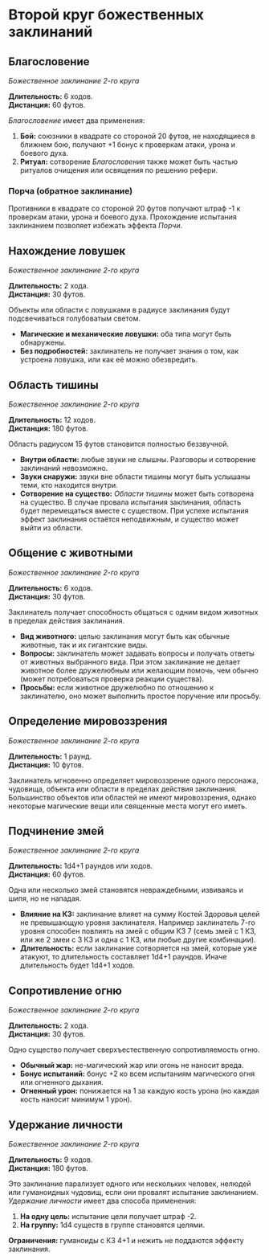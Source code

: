 # Второй круг божественных заклинаний

## Благословение

_Божественное заклинание 2-го круга_

**Длительность:** 6 ходов.  
**Дистанция:** 60 футов.

_Благословение_ имеет два применения:

1. **Бой:** союзники в квадрате со стороной 20 футов, не находящиеся в ближнем бою, получают +1 бонус к проверкам атаки, урона и боевого духа.
2. **Ритуал:** сотворение _Благословения_ также может быть частью ритуалов очищения или освящения по решению рефери.

### Порча (обратное заклинание)

Противники в квадрате со стороной 20 футов получают штраф -1 к проверкам атаки, урона и боевого духа. Прохождение испытания заклинанием позволяет избежать эффекта _Порчи_.

## Нахождение ловушек

_Божественное заклинание 2-го круга_

**Длительность:** 2 хода.  
**Дистанция:** 30 футов.

Объекты или области с ловушками в радиусе заклинания будут подсвечиваться голубоватым светом.

-   **Магические и механические ловушки:** оба типа могут быть обнаружены.
-   **Без подробностей:** заклинатель не получает знания о том, как устроена ловушка, или как её можно обезвредить.

## Область тишины

_Божественное заклинание 2-го круга_

**Длительность:** 12 ходов.  
**Дистанция:** 180 футов.

Область радиусом 15 футов становится полностью беззвучной.

-   **Внутри области:** любые звуки не слышны. Разговоры и сотворение заклинаний невозможно.
-   **Звуки снаружи:** звуки вне области тишины могут быть услышаны теми, кто находится внутри.
-   **Сотворение на существо:** _Области тишины_ может быть сотворена на существо. В случае провала испытания заклинания, область будет перемещаться вместе с существом. При успехе испытания эффект заклинания остаётся неподвижным, и существо может выйти из области.

## Общение с животными

_Божественное заклинание 2-го круга_

**Длительность:** 6 ходов.  
**Дистанция:** 30 футов.

Заклинатель получает способность общаться с одним видом животных в пределах действия заклинания.

-   **Вид животного:** целью заклинания могут быть как обычные животные, так и их гигантские виды.
-   **Вопросы:** заклинатель может задавать вопросы и получать ответы от животных выбранного вида. При этом заклинание не делает животное более дружелюбным или желающим помочь, чем обычно (может потребоваться проверка реакции существа).
-   **Просьбы:** если животное дружелюбно по отношению к заклинателю, оно может выполнить простое поручение или просьбу.

## Определение мировоззрения

_Божественное заклинание 2-го круга_

**Длительность:** 1 раунд.  
**Дистанция:** 10 футов.

Заклинатель мгновенно определяет мировоззрение одного персонажа, чудовища, объекта или области в пределах действия заклинания. Большинство объектов или областей не имеют мировоззрения, однако некоторые магические вещи или священные места могут его иметь.

## Подчинение змей

_Божественное заклинание 2-го круга_

**Длительность:** 1d4+1 раундов или ходов.  
**Дистанция:** 60 футов.

Одна или несколько змей становятся невраждебными, извиваясь и шипя, но не нападая.

-   **Влияние на КЗ:** заклинание влияет на сумму Костей Здоровья целей не превышающую уровня заклинателя. Например заклинатель 7-го уровня способен повлиять на змей с общим КЗ 7 (семь змей с 1 КЗ, или же 2 змеи с 3 КЗ и одна с 1 КЗ, или любые другие комбинации).
-   **Длительность:** если заклинание сотворяется на змей, которые уже атакуют, то длительность составляет 1d4+1 раундов. Иначе длительность будет 1d4+1 ходов.

## Сопротивление огню

_Божественное заклинание 2-го круга_

**Длительность:** 2 хода.  
**Дистанция:** 30 футов.

Одно существо получает сверхъестественную сопротивляемость огню.

-   **Обычный жар:** не-магический жар или огонь не наносит вреда.
-   **Бонус испытаний:** бонус +2 ко всем испытаниям магического огня или огненного дыхания.
-   **Огненный урон:** понижается на 1 за каждую кость урона (но каждая кость наносит минимум 1 урон).

## Удержание личности

_Божественное заклинание 2-го круга_

**Длительность:** 9 ходов.  
**Дистанция:** 180 футов.

Это заклинание парализует одного или нескольких человек, нелюдей или гуманоидных чудовищ, если они провалят испытание заклинанием. _Удержание личности_ имеет два способа применения:

1. **На одну цель:** испытание цели получает штраф -2.
2. **На группу:** 1d4 существ в группе становятся целями.

**Ограничения:** гуманоиды с КЗ 4+1 и нежить не поддаются эффекту заклинания.
